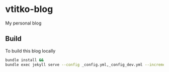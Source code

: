 # vtitko-blog
My personal blog


## Build

To build this blog locally


```bash
bundle install && 
bundle exec jekyll serve --config _config.yml,_config_dev.yml --incremental
```


